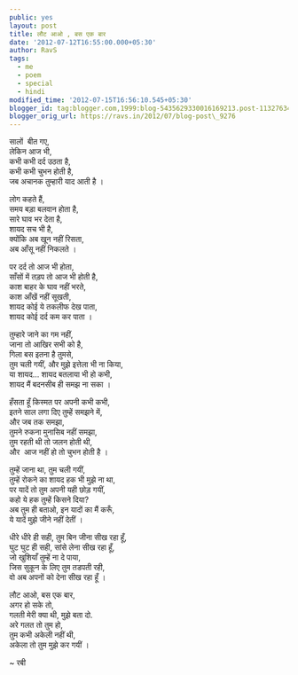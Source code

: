 ```yaml
---
public: yes
layout: post
title: लौट आओ , बस एक बार
date: '2012-07-12T16:55:00.000+05:30'
author: RavS
tags:
  - me 
  - poem 
  - special 
  - hindi
modified_time: '2012-07-15T16:56:10.545+05:30'
blogger_id: tag:blogger.com,1999:blog-5435629330016169213.post-1132763432759584444
blogger_orig_url: https://ravs.in/2012/07/blog-post\_9276
---
```


सालों  बीत गए,  
लेकिन आज भी,  
कभी कभी दर्द उठता है,  
कभी कभी चुभन होती है,  
जब अचानक तुम्हारी याद आती है । 

लोग कहते हैं,  
समय बड़ा बलवान होता है,  
सारे घाव भर देता है,  
शायद सच भी है,  
क्योंकि अब खून नहीं रिसता,  
अब आँसू नहीं निकलते । 

पर दर्द तो आज भी होता,  
साँसों में तड़प तो आज भी होती है,  
काश बाहर के घाव नहीं भरते,  
काश आँखें नहीं सूखती,  
शायद कोई ये तकलीफ देख पाता,  
शायद कोई दर्द कम कर पाता । 

तुम्हारे जाने का गम नहीं,  
जाना तो आखिर सभी को है,  
गिला बस इतना है तुमसे,  
तुम चली गयीं, और मुझे इत्तेला भी ना किया,  
या शायद... शायद बतलाया भी हो कभी,  
शायद मैं बदनसीब ही समझ ना सका । 

हँसता हूँ किस्मत पर अपनी कभी कभी,  
इतने साल लगा दिए तुम्हें समझने में,  
और जब तक समझा,  
तुमने रुकना मुनासिब नहीं समझा,  
तुम रहती थी तो जलन होती थी,  
और  आज नहीं हो तो चुभन होती है । 

तुम्हें जाना था, तुम चली गयीं,  
तुम्हें रोकने का शायद हक भी मुझे ना था,  
पर यादें तो तुम अपनी यही छोड़ गयीं,  
कहो ये हक तुम्हें किसने दिया?  
अब तुम ही बताओ, इन यादों का मैं करूँ,  
ये यादें मुझे जीने नहीं देतीं । 

धीरे धीरे ही सही, तुम बिन जीना सीख रहा हूँ,  
घुट घुट ही सही, सांसे लेना सीख रहा हूँ,  
जो खुशियाँ तुम्हें ना दे पाया,  
जिस सुकून के लिए तुम तडपती रही,  
वो अब अपनों को देना सीख रहा हूँ ।

लौट आओ, बस एक बार,  
अगर हो सके तो,  
गलती मेरी क्या थी, मुझे बता दो.  
अरे गलत तो तुम हो,  
तुम कभी अकेली नहीं थी,  
अकेला तो तुम मुझे कर गयीं । 

~ रबी

